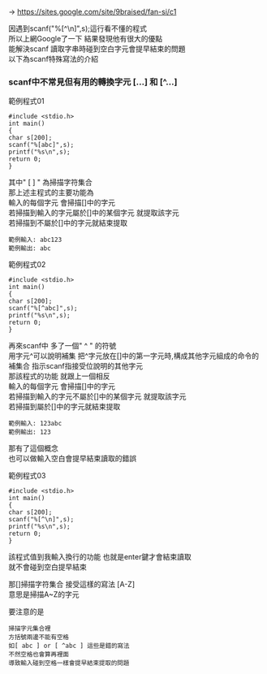 -> https://sites.google.com/site/9braised/fan-si/c1  
  
因遇到scanf("%[^\n]",s);這行看不懂的程式  
所以上網Google了一下 結果發現他有很大的優點  
能解決scanf 讀取字串時碰到空白字元會提早結束的問題  
以下為scanf特殊寫法的介紹  
  
### scanf中不常見但有用的轉換字元 [...] 和 [^...]  
  
範例程式01  
```
#include <stdio.h>
int main()
{
char s[200];
scanf("%[abc]",s);
printf("%s\n",s);
return 0;
}
```
其中" [ ] " 為掃描字符集合  
那上述主程式的主要功能為  
輸入的每個字元 會掃描[]中的字元  
若掃描到輸入的字元屬於[]中的某個字元 就提取該字元  
若掃描到不屬於[]中的字元就結束提取  
``` 
範例輸入: abc123  
範例輸出: abc  
```
範例程式02
```
#include <stdio.h>
int main()
{
char s[200];
scanf("%[^abc]",s);
printf("%s\n",s);
return 0;
}
```
再來scanf中 多了一個" ^ " 的符號  
用字元^可以說明補集 把^字元放在[]中的第一字元時,構成其他字元組成的命令的補集合 指示scanf指接受位說明的其他字元  
那該程式的功能 就跟上一個相反   
輸入的每個字元 會掃描[]中的字元  
若掃描到輸入的字元不屬於[]中的某個字元 就提取該字元  
若掃描到屬於[]中的字元就結束提取  
```
範例輸入: 123abc
範例輸出: 123
```
那有了這個概念  
也可以做輸入空白會提早結束讀取的錯誤  
   
範例程式03
```
#include <stdio.h>
int main()
{
char s[200];
scanf("%[^\n]",s);
printf("%s\n",s);
return 0;
}
```
該程式值到我輸入換行的功能 也就是enter鍵才會結束讀取  
就不會碰到空白提早結束  
  
那[]掃描字符集合 接受這樣的寫法 [A-Z]  
意思是掃描A~Z的字元  

要注意的是 
```
掃描字元集合裡 
方括號兩邊不能有空格 
如[ abc ] or [ ^abc ] 這些是錯的寫法
不然空格也會算再裡面 
導致輸入碰到空格一樣會提早結束提取的問題
```
